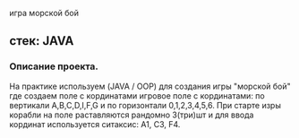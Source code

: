 игра морской бой
## стек: JAVA
### Описание проекта.
На практике используем (JAVA / OOP) для создания игры "морской бой" где создаем поле с кординатами 
игровое поле с кординатами: по вертикали A,B,C,D,I,F,G и по горизонтали 0,1,2,3,4,5,6.
При старте изры корабли на поле раставляются рандомно 3(три)шт и для ввода кординат используется 
ситаксис: A1, C3, F4.
